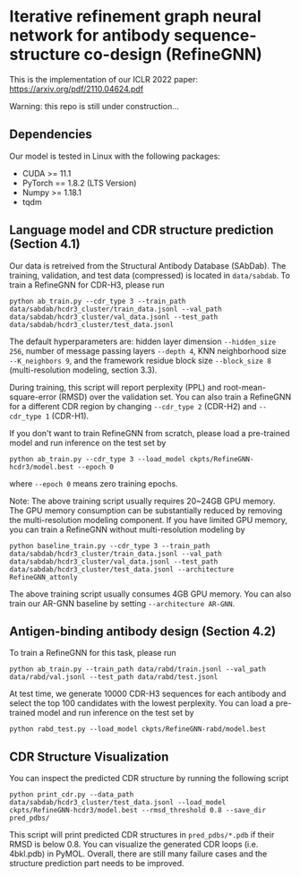 # Iterative refinement graph neural network for antibody sequence-structure co-design (RefineGNN)

This is the implementation of our ICLR 2022 paper: https://arxiv.org/pdf/2110.04624.pdf

Warning: this repo is still under construction...

## Dependencies
Our model is tested in Linux with the following packages:
* CUDA >= 11.1
* PyTorch == 1.8.2 (LTS Version)
* Numpy >= 1.18.1
* tqdm

## Language model and CDR structure prediction (Section 4.1)
Our data is retreived from the Structural Antibody Database (SAbDab). The training, validation, and test data (compressed) is located in `data/sabdab`. 
To train a RefineGNN for CDR-H3, please run
```
python ab_train.py --cdr_type 3 --train_path data/sabdab/hcdr3_cluster/train_data.jsonl --val_path data/sabdab/hcdr3_cluster/val_data.jsonl --test_path data/sabdab/hcdr3_cluster/test_data.jsonl
```
The default hyperparameters are: hidden layer dimension `--hidden_size 256`, number of message passing layers `--depth 4`, KNN neighborhood size `--K_neighbors 9`, and the framework residue block size `--block_size 8` (multi-resolution modeling, section 3.3).

During training, this script will report perplexity (PPL) and root-mean-square-error (RMSD) over the validation set. You can also train a RefineGNN for a different CDR region by changing `--cdr_type 2` (CDR-H2) and `--cdr_type 1` (CDR-H1).

If you don't want to train RefineGNN from scratch, please load a pre-trained model and run inference on the test set by
```
python ab_train.py --cdr_type 3 --load_model ckpts/RefineGNN-hcdr3/model.best --epoch 0
```
where `--epoch 0` means zero training epochs. 

Note: The above training script usually requires 20~24GB GPU memory. The GPU memory consumption can be substantially reduced by removing the multi-resolution modeling component. If you have limited GPU memory, you can train a RefineGNN without multi-resolution modeling by
```
python baseline_train.py --cdr_type 3 --train_path data/sabdab/hcdr3_cluster/train_data.jsonl --val_path data/sabdab/hcdr3_cluster/val_data.jsonl --test_path data/sabdab/hcdr3_cluster/test_data.jsonl --architecture RefineGNN_attonly
```
The above training script usually consumes 4GB GPU memory. You can also train our AR-GNN baseline by setting `--architecture AR-GNN`. 

## Antigen-binding antibody design (Section 4.2)
To train a RefineGNN for this task, please run
```
python ab_train.py --train_path data/rabd/train.jsonl --val_path data/rabd/val.jsonl --test_path data/rabd/test.jsonl
```
At test time, we generate 10000 CDR-H3 sequences for each antibody and select the top 100 candidates with the lowest perplexity. You can load a pre-trained model and run inference on the test set by
```
python rabd_test.py --load_model ckpts/RefineGNN-rabd/model.best
```

## CDR Structure Visualization
You can inspect the predicted CDR structure by running the following script
```
python print_cdr.py --data_path data/sabdab/hcdr3_cluster/test_data.jsonl --load_model ckpts/RefineGNN-hcdr3/model.best --rmsd_threshold 0.8 --save_dir pred_pdbs/
```
This script will print predicted CDR structures in `pred_pdbs/*.pdb` if their RMSD is below 0.8. You can visualize the generated CDR loops (i.e. 4bkl.pdb) in PyMOL. 
Overall, there are still many failure cases and the structure prediction part needs to be improved.
